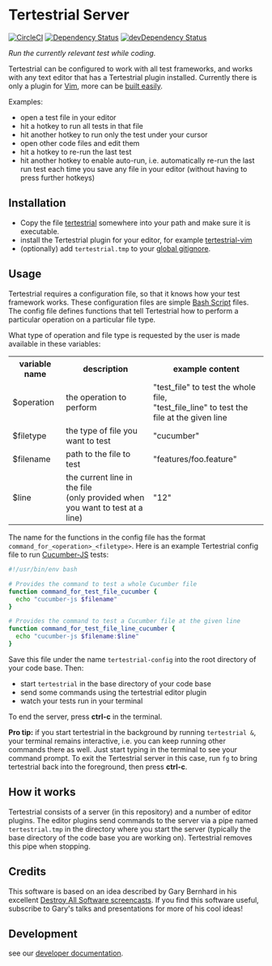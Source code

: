 # Tertestrial Server

[![CircleCI](https://circleci.com/gh/kevgo/tertestrial-server.svg?style=shield)](https://circleci.com/gh/kevgo/tertestrial-server)
[![Dependency Status](https://david-dm.org/kevgo/tertestrial-server.svg)](https://david-dm.org/kevgo/tertestrial-server)
[![devDependency Status](https://david-dm.org/kevgo/tertestrial-server/dev-status.svg)](https://david-dm.org/kevgo/tertestrial-server#info=devDependencies)

_Run the currently relevant test while coding._

Tertestrial can be configured to work with all test frameworks,
and works with any text editor that has a Tertestrial plugin installed.
Currently there is only a plugin for [Vim](https://github.com/kevgo/tertestrial-vim),
more can be [built easily](#write-editor-plugin).

Examples:
- open a test file in your editor
- hit a hotkey to run all tests in that file
- hit another hotkey to run only the test under your cursor
- open other code files and edit them
- hit a hotkey to re-run the last test
- hit another hotkey to enable auto-run,
  i.e. automatically re-run the last run test
  each time you save any file in your editor (without having to press further hotkeys)


## Installation

* Copy the file [tertestrial](https://raw.githubusercontent.com/kevgo/tertestrial-server/master/tertestrial)
  somewhere into your path and make sure it is executable.
* install the Tertestrial plugin for your editor, for example [tertestrial-vim](https://github.com/kevgo/tertestrial-vim)
* (optionally) add `tertestrial.tmp` to your
  [global gitignore](https://help.github.com/articles/ignoring-files/#create-a-global-gitignore).


## Usage

Tertestrial requires a configuration file,
so that it knows how your test framework works.
These configuration files are simple [Bash Script](https://www.gnu.org/software/bash)
files.
The config file defines functions that tell Tertestrial
how to perform a particular operation on a particular file type.

What type of operation and file type is requested by the user
is made available in these variables:
<table>
  <tr>
    <th>variable name</th>
    <th>description</th>
    <th>example content</th>
  </tr>
  <tr>
    <td>$operation</td>
    <td>the operation to perform</td>
    <td>
      "test_file" to test the whole file,<br>
      "test_file_line" to test the file at the given line
    </td>
  <tr>
  <tr>
    <td>$filetype</td>
    <td>the type of file you want to test</td>
    <td>"cucumber"</td>
  <tr>
  <tr>
    <td>$filename</td>
    <td>path to the file to test</td>
    <td>"features/foo.feature"</td>
  <tr>
  <tr>
    <td>$line</td>
    <td>
      the current line in the file <br>
      (only provided when you want to test at a line)
    </td>
    <td>"12"</td>
  <tr>
</table>


The name for the functions in the config file has the format
`command_for_<operation>_<filetype>`.
Here is an example Tertestrial config file to run
[Cucumber-JS](https://github.com/cucumber/cucumber-js)
tests:

```bash
#!/usr/bin/env bash

# Provides the command to test a whole Cucumber file
function command_for_test_file_cucumber {
  echo "cucumber-js $filename"
}

# Provides the command to test a Cucumber file at the given line
function command_for_test_file_line_cucumber {
  echo "cucumber-js $filename:$line"
}
```

Save this file under the name `tertestrial-config` into the root directory of your code base.
Then:
* start `tertestrial` in the base directory of your code base
* send some commands using the tertestrial editor plugin
* watch your tests run in your terminal

To end the server, press __ctrl-c__ in the terminal.


__Pro tip:__ if you start tertestrial in the background by running `tertestrial &`,
your terminal remains interactive,
i.e. you can keep running other commands there as well.
Just start typing in the terminal to see your command prompt.
To exit the Tertestrial server in this case,
run `fg` to bring tertestrial back into the foreground,
then press __ctrl-c__.


## How it works

Tertestrial consists of a server (in this repository)
and a number of editor plugins.
The editor plugins send commands to the server
via a pipe named `tertestrial.tmp` in the directory where you start the server
(typically the base directory of the code base you are working on).
Tertestrial removes this pipe when stopping.


## Credits

This software is based on an idea described by Gary Bernhard in his excellent
[Destroy All Software screencasts](https://www.destroyallsoftware.com/screencasts/catalog/running-tests-asynchronously).
If you find this software useful,
subscribe to Gary's talks and presentations
for more of his cool ideas!


## Development

see our [developer documentation](CONTRIBUTING.md).
